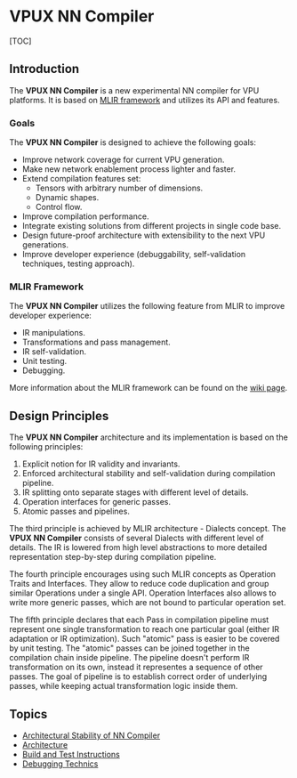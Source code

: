 # VPUX NN Compiler

[TOC]

## Introduction

The **VPUX NN Compiler** is a new experimental NN compiler for VPU platforms.
It is based on [MLIR framework](https://mlir.llvm.org/) and utilizes its API and features.

### Goals

The **VPUX NN Compiler** is designed to achieve the following goals:

* Improve network coverage for current VPU generation.
* Make new network enablement process lighter and faster.
* Extend compilation features set:
  * Tensors with arbitrary number of dimensions.
  * Dynamic shapes.
  * Control flow.
* Improve compilation performance.
* Integrate existing solutions from different projects in single code base.
* Design future-proof architecture with extensibility to the next VPU generations.
* Improve developer experience (debuggability, self-validation techniques, testing approach).

### MLIR Framework

The **VPUX NN Compiler** utilizes the following feature from MLIR to improve developer experience:

* IR manipulations.
* Transformations and pass management.
* IR self-validation.
* Unit testing.
* Debugging.

More information about the MLIR framework can be found on the [wiki page](https://wiki.ith.intel.com/display/VPUWIKI/MLIR+Framework).

## Design Principles

The **VPUX NN Compiler** architecture and its implementation is based on the following principles:

1. Explicit notion for IR validity and invariants.
2. Enforced architectural stability and self-validation during compilation pipeline.
3. IR splitting onto separate stages with different level of details.
4. Operation interfaces for generic passes.
5. Atomic passes and pipelines.

The third principle is achieved by MLIR architecture - Dialects concept.
The **VPUX NN Compiler** consists of several Dialects with different level of details.
The IR is lowered from high level abstractions to more detailed representation step-by-step during compilation pipeline.

The fourth principle encourages using such MLIR concepts as Operation Traits and Interfaces.
They allow to reduce code duplication and group similar Operations under a single API.
Operation Interfaces also allows to write more generic passes, which are not bound to particular operation set.

The fifth principle declares that each Pass in compilation pipeline must represent one single transformation
to reach one particular goal (either IR adaptation or IR optimization).
Such "atomic" pass is easier to be covered by unit testing.
The "atomic" passes can be joined together in the compilation chain inside pipeline.
The pipeline doesn't perform IR transformation on its own, instead it representes a sequence of other passes.
The goal of pipeline is to establish correct order of underlying passes, while keeping actual transformation logic inside them.

## Topics

* [Architectural Stability of NN Compiler](architectural_stability.md)
* [Architecture](architecture.md)
* [Build and Test Instructions](build_and_test.md)
* [Debugging Technics](debugging.md)
